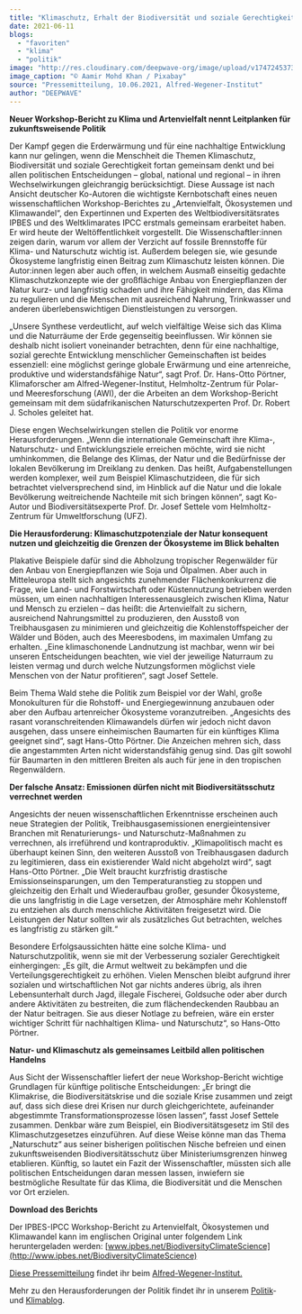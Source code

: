 ```yaml
---
title: "Klimaschutz, Erhalt der Biodiversität und soziale Gerechtigkeit – diese Aufgaben lassen sich nur im Dreiklang lösen"
date: 2021-06-11
blogs: 
  - "favoriten"
  - "klima"
  - "politik"
image: "http://res.cloudinary.com/deepwave-org/image/upload/v1747245373/deepwave.org/farmer-2260636_1920.jpg"
image_caption: "© Aamir Mohd Khan / Pixabay"
source: "Pressemitteilung, 10.06.2021, Alfred-Wegener-Institut"
author: "DEEPWAVE"
---
```


**Neuer Workshop-Bericht zu Klima und Artenvielfalt nennt Leitplanken für zukunftsweisende Politik**

Der Kampf gegen die Erderwärmung und für eine nachhaltige Entwicklung kann nur gelingen, wenn die Menschheit die Themen Klimaschutz, Biodiversität und soziale Gerechtigkeit fortan gemeinsam denkt und bei allen politischen Entscheidungen – global, national und regional – in ihren Wechselwirkungen gleichrangig berücksichtigt. Diese Aussage ist nach Ansicht deutscher Ko-Autoren die wichtigste Kernbotschaft eines neuen wissenschaftlichen Workshop-Berichtes zu „Artenvielfalt, Ökosystemen und Klimawandel“, den Expertinnen und Experten des Weltbiodiversitätsrates IPBES und des Weltklimarates IPCC erstmals gemeinsam erarbeitet haben. Er wird heute der Weltöffentlichkeit vorgestellt. Die Wissenschaftler:innen zeigen darin, warum vor allem der Verzicht auf fossile Brennstoffe für Klima- und Naturschutz wichtig ist. Außerdem belegen sie, wie gesunde Ökosysteme langfristig einen Beitrag zum Klimaschutz leisten können. Die Autor:innen legen aber auch offen, in welchem Ausmaß einseitig gedachte Klimaschutzkonzepte wie der großflächige Anbau von Energiepflanzen der Natur kurz- und langfristig schaden und ihre Fähigkeit mindern, das Klima zu regulieren und die Menschen mit ausreichend Nahrung, Trinkwasser und anderen überlebenswichtigen Dienstleistungen zu versorgen.

„Unsere Synthese verdeutlicht, auf welch vielfältige Weise sich das Klima und die Naturräume der Erde gegenseitig beeinflussen. Wir können sie deshalb nicht isoliert voneinander betrachten, denn für eine nachhaltige, sozial gerechte Entwicklung menschlicher Gemeinschaften ist beides essenziell: eine möglichst geringe globale Erwärmung und eine artenreiche, produktive und widerstandsfähige Natur“, sagt Prof. Dr. Hans-Otto Pörtner, Klimaforscher am Alfred-Wegener-Institut, Helmholtz-Zentrum für Polar- und Meeresforschung (AWI), der die Arbeiten an dem Workshop-Bericht gemeinsam mit dem südafrikanischen Naturschutzexperten Prof. Dr. Robert J. Scholes geleitet hat.

Diese engen Wechselwirkungen stellen die Politik vor enorme Herausforderungen. „Wenn die internationale Gemeinschaft ihre Klima-, Naturschutz- und Entwicklungsziele erreichen möchte, wird sie nicht umhinkommen, die Belange des Klimas, der Natur und die Bedürfnisse der lokalen Bevölkerung im Dreiklang zu denken. Das heißt, Aufgabenstellungen werden komplexer, weil zum Beispiel Klimaschutzideen, die für sich betrachtet vielversprechend sind, im Hinblick auf die Natur und die lokale Bevölkerung weitreichende Nachteile mit sich bringen können“, sagt Ko-Autor und Biodiversitätsexperte Prof. Dr. Josef Settele vom Helmholtz-Zentrum für Umweltforschung (UFZ).

**Die Herausforderung: Klimaschutzpotenziale der Natur konsequent nutzen und gleichzeitig die Grenzen der Ökosysteme im Blick behalten**

Plakative Beispiele dafür sind die Abholzung tropischer Regenwälder für den Anbau von Energiepflanzen wie Soja und Ölpalmen. Aber auch in Mitteleuropa stellt sich angesichts zunehmender Flächenkonkurrenz die Frage, wie Land- und Forstwirtschaft oder Küstennutzung betrieben werden müssen, um einen nachhaltigen Interessenausgleich zwischen Klima, Natur und Mensch zu erzielen – das heißt: die Artenvielfalt zu sichern, ausreichend Nahrungsmittel zu produzieren, den Ausstoß von Treibhausgasen zu minimieren und gleichzeitig die Kohlenstoffspeicher der Wälder und Böden, auch des Meeresbodens, im maximalen Umfang zu erhalten. „Eine klimaschonende Landnutzung ist machbar, wenn wir bei unseren Entscheidungen beachten, wie viel der jeweilige Naturraum zu leisten vermag und durch welche Nutzungsformen möglichst viele Menschen von der Natur profitieren“, sagt Josef Settele.

Beim Thema Wald stehe die Politik zum Beispiel vor der Wahl, große Monokulturen für die Rohstoff- und Energiegewinnung anzubauen oder aber den Aufbau artenreicher Ökosysteme voranzutreiben. „Angesichts des rasant voranschreitenden Klimawandels dürfen wir jedoch nicht davon ausgehen, dass unsere einheimischen Baumarten für ein künftiges Klima geeignet sind“, sagt Hans-Otto Pörtner. Die Anzeichen mehren sich, dass die angestammten Arten nicht widerstandsfähig genug sind. Das gilt sowohl für Baumarten in den mittleren Breiten als auch für jene in den tropischen Regenwäldern.

**Der falsche Ansatz: Emissionen dürfen nicht mit Biodiversitätsschutz verrechnet werden**

Angesichts der neuen wissenschaftlichen Erkenntnisse erscheinen auch neue Strategien der Politik, Treibhausgasemissionen energieintensiver Branchen mit Renaturierungs- und Naturschutz-Maßnahmen zu verrechnen, als irreführend und kontraproduktiv. „Klimapolitisch macht es überhaupt keinen Sinn, den weiteren Ausstoß von Treibhausgasen dadurch zu legitimieren, dass ein existierender Wald nicht abgeholzt wird“, sagt Hans-Otto Pörtner. „Die Welt braucht kurzfristig drastische Emissionseinsparungen, um den Temperaturanstieg zu stoppen und gleichzeitig den Erhalt und Wiederaufbau großer, gesunder Ökosysteme, die uns langfristig in die Lage versetzen, der Atmosphäre mehr Kohlenstoff zu entziehen als durch menschliche Aktivitäten freigesetzt wird. Die Leistungen der Natur sollten wir als zusätzliches Gut betrachten, welches es langfristig zu stärken gilt.“

Besondere Erfolgsaussichten hätte eine solche Klima- und Naturschutzpolitik, wenn sie mit der Verbesserung sozialer Gerechtigkeit einhergingen: „Es gilt, die Armut weltweit zu bekämpfen und die Verteilungsgerechtigkeit zu erhöhen. Vielen Menschen bleibt aufgrund ihrer sozialen und wirtschaftlichen Not gar nichts anderes übrig, als ihren Lebensunterhalt durch Jagd, illegale Fischerei, Goldsuche oder aber durch andere Aktivitäten zu bestreiten, die zum flächendeckenden Raubbau an der Natur beitragen. Sie aus dieser Notlage zu befreien, wäre ein erster wichtiger Schritt für nachhaltigen Klima- und Naturschutz“, so Hans-Otto Pörtner.

**Natur- und Klimaschutz als gemeinsames Leitbild allen politischen Handelns**

Aus Sicht der Wissenschaftler liefert der neue Workshop-Bericht wichtige Grundlagen für künftige politische Entscheidungen: „Er bringt die Klimakrise, die Biodiversitätskrise und die soziale Krise zusammen und zeigt auf, dass sich diese drei Krisen nur durch gleichgerichtete, aufeinander abgestimmte Transformationsprozesse lösen lassen“, fasst Josef Settele zusammen. Denkbar wäre zum Beispiel, ein Biodiversitätsgesetz im Stil des Klimaschutzgesetzes einzuführen. Auf diese Weise könne man das Thema „Naturschutz“ aus seiner bisherigen politischen Nische befreien und einen zukunftsweisenden Biodiversitätsschutz über Ministeriumsgrenzen hinweg etablieren. Künftig, so lautet ein Fazit der Wissenschaftler, müssten sich alle politischen Entscheidungen daran messen lassen, inwiefern sie bestmögliche Resultate für das Klima, die Biodiversität und die Menschen vor Ort erzielen.

**Download des Berichts**

Der IPBES-IPCC Workshop-Bericht zu Artenvielfalt, Ökosystemen und Klimawandel kann im englischen Original unter folgendem Link heruntergeladen werden: [www.ipbes.net/BiodiversityClimateScience](http://www.ipbes.net/BiodiversityClimateScience)

[Diese Pressemitteilung](https://www.awi.de/ueber-uns/service/presse/presse-detailansicht/klimaschutz-erhalt-der-biodiversitaet-und-soziale-gerechtigkeit-diese-aufgaben-lassen-sich-nur-im-dreiklang-loesen.html) findet ihr beim [Alfred-Wegener-Institut.](https://www.awi.de/)

Mehr zu den Herausforderungen der Politik findet ihr in unserem [Politik](https://www.deepwave.org/blogs/politik/)\- und [Klimablog](https://www.deepwave.org/blogs/klima/).
